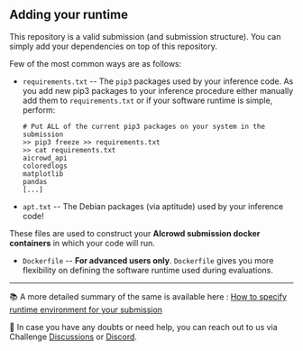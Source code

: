 ## Adding your runtime

This repository is a valid submission (and submission structure). 
You can simply add your dependencies on top of this repository.

Few of the most common ways are as follows:

* `requirements.txt` -- The `pip3` packages used by your inference code. As you add new pip3 packages to your inference procedure either manually add them to `requirements.txt` or if your software runtime is simple, perform:
    ```
    # Put ALL of the current pip3 packages on your system in the submission
    >> pip3 freeze >> requirements.txt
    >> cat requirements.txt
    aicrowd_api
    coloredlogs
    matplotlib
    pandas
    [...]
    ```

* `apt.txt` -- The Debian packages (via aptitude) used by your inference code!

These files are used to construct your **AIcrowd submission docker containers** in which your code will run. 

* `Dockerfile` -- **For advanced users only**. `Dockerfile` gives you more flexibility on defining the software runtime used during evaluations. 

----

📚 A more detailed summary of the same is available here : [How to specify runtime environment for your submission](https://discourse.aicrowd.com/t/how-to-specify-runtime-environment-for-your-submission/2274)

👋 In case you have any doubts or need help, you can reach out to us via Challenge [Discussions](https://www.aicrowd.com/challenges/scene-understanding-for-autonomous-drone-delivery-suadd-23/discussion) or [Discord](https://discord.gg/fNRrSvZkry).
